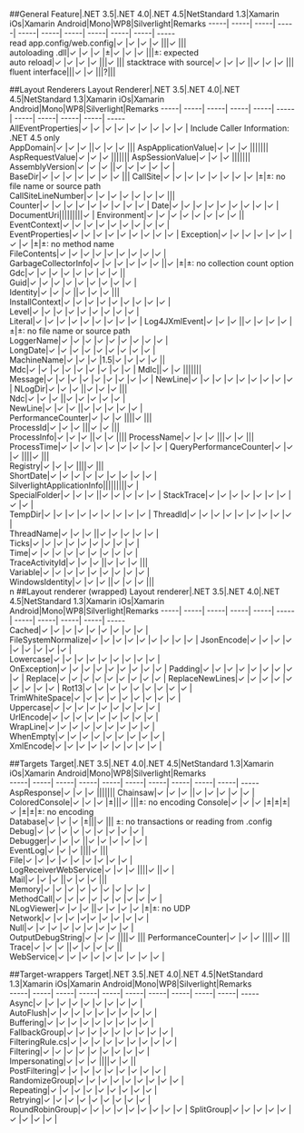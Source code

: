 ##General
Feature|.NET 3.5|.NET 4.0|.NET 4.5|NetStandard 1.3|Xamarin iOs|Xamarin Android|Mono|WP8|Silverlight|Remarks	
 -----| -----| -----| -----| -----| -----| -----| -----| -----| -----| -----	
read app.config/web.config|✓ |✓ |✓ |✓ |||✓ |||	
autoloading .dll|✓ |✓ |✓ |±|✓ |✓ |✓ |||±: expected 	
auto reload|✓ |✓ |✓ |✓ |||✓ |||	
stacktrace with source|✓ |✓ |✓ ||✓ |✓ |✓ |||	
fluent interface|||✓ |✓ |||?|||	
	
##Layout Renderers
Layout Renderer|.NET 3.5|.NET 4.0|.NET 4.5|NetStandard 1.3|Xamarin iOs|Xamarin Android|Mono|WP8|Silverlight|Remarks	
 -----| -----| -----| -----| -----| -----| -----| -----| -----| -----| -----	
AllEventProperties|✓ |✓ |✓ |✓ |✓ |✓ |✓ |✓ |✓ | Include Caller Information: .NET 4.5 only	
AppDomain|✓ |✓ |✓ ||✓ |✓ |✓ |||	
AspApplicationValue|✓ |✓ |✓ |||||||	
AspRequestValue|✓ |✓ |✓ |||||||	
AspSessionValue|✓ |✓ |✓ |||||||	
AssemblyVersion|✓ |✓ |✓ ||✓ |✓ |✓ |✓ |✓ |	
BaseDir|✓ |✓ |✓ |✓ |✓ |✓ |✓ |||	
CallSite|✓ |✓ |✓ |✓ |✓ |✓ |✓ |✓ |±|±: no file name or source path	
CallSiteLineNumber|✓ |✓ |✓ |✓ |✓ |✓ |✓ |||	
Counter|✓ |✓ |✓ |✓ |✓ |✓ |✓ |✓ |✓ |	
Date|✓ |✓ |✓ |✓ |✓ |✓ |✓ |✓ |✓ |	
DocumentUri|||||||||✓ |	
Environment|✓ |✓ |✓ |✓ |✓ |✓ |✓ |✓ ||	
EventContext|✓ |✓ |✓ |✓ |✓ |✓ |✓ |✓ |✓ |	
EventProperties|✓ |✓ |✓ |✓ |✓ |✓ |✓ |✓ |✓ |	
Exception|✓ |✓ |✓ |✓ |✓ |✓ |✓ |✓ |±|±: no method name	
FileContents|✓ |✓ |✓ |✓ |✓ |✓ |✓ |✓ |✓ |	
GarbageCollectorInfo|✓ |✓ |✓ |✓ |✓ |✓ ||✓ |±|±: no collection count option	
Gdc|✓ |✓ |✓ |✓ |✓ |✓ |✓ |✓ ||	
Guid|✓ |✓ |✓ |✓ |✓ |✓ |✓ |✓ |✓ |	
Identity|✓ |✓ |✓ ||✓ |✓ |✓ |||	
InstallContext|✓ |✓ |✓ |✓ |✓ |✓ |✓ |✓ |✓ |	
Level|✓ |✓ |✓ |✓ |✓ |✓ |✓ |✓ |✓ |	
Literal|✓ |✓ |✓ |✓ |✓ |✓ |✓ |✓ |✓ |	
Log4JXmlEvent|✓ |✓ |✓ ||✓ |✓ |✓ |✓ |±|±: no file name or source path	
LoggerName|✓ |✓ |✓ |✓ |✓ |✓ |✓ |✓ |✓ |	
LongDate|✓ |✓ |✓ |✓ |✓ |✓ |✓ |✓ |✓ |	
MachineName|✓ |✓ |✓ |1.5|✓ |✓ |✓ |✓ ||	
Mdc|✓ |✓ |✓ |✓ |✓ |✓ |✓ |✓ |✓ |	
Mdlc||✓ |✓ |||||||	
Message|✓ |✓ |✓ |✓ |✓ |✓ |✓ |✓ |✓ |	
NewLine|✓ |✓ |✓ |✓ |✓ |✓ |✓ |✓ |✓ |	
NLogDir|✓ |✓ |✓ ||✓ |✓ |✓ |||	
Ndc|✓ |✓ |✓ ||✓ |✓ |✓ |✓ |✓ |	
NewLine|✓ |✓ |✓ ||✓ |✓ |✓ |✓ |✓ |	
PerformanceCounter|✓ |✓ |✓ ||||✓ |||	
ProcessId|✓ |✓ |✓ |||✓ |✓ |||	
ProcessInfo|✓ |✓ |✓ ||✓ |✓ ||||	
ProcessName|✓ |✓ |✓ |||✓ |✓ |||	
ProcessTime|✓ |✓ |✓ |✓ |✓ |✓ |✓ |✓ |✓ |	
QueryPerformanceCounter|✓ |✓ |✓ ||||✓ |||	
Registry|✓ |✓ |✓ ||||✓ |||	
ShortDate|✓ |✓ |✓ |✓ |✓ |✓ |✓ |✓ |✓ |	
SilverlightApplicationInfo|||||||||✓ |	
SpecialFolder|✓ |✓ |✓ ||✓ |✓ |✓ |✓ |✓ |	
StackTrace|✓ |✓ |✓ |✓ |✓ |✓ |✓ |✓ |✓ |	
TempDir|✓ |✓ |✓ |✓ |✓ |✓ |✓ |✓ |✓ |	
ThreadId|✓ |✓ |✓ |✓ |✓ |✓ |✓ |✓ |✓ |	
ThreadName|✓ |✓ |✓ ||✓ |✓ |✓ |✓ |✓ |	
Ticks|✓ |✓ |✓ |✓ |✓ |✓ |✓ |✓ |✓ |	
Time|✓ |✓ |✓ |✓ |✓ |✓ |✓ |✓ |✓ |	
TraceActivityId|✓ |✓ |✓ ||✓ |✓ |✓ |||	
Variable|✓ |✓ |✓ |✓ |✓ |✓ |✓ |✓ |✓ |	
WindowsIdentity|✓ |✓ |✓ ||✓ |✓ |✓ |||	
n
##Layout renderer (wrapped)
Layout renderer|.NET 3.5|.NET 4.0|.NET 4.5|NetStandard 1.3|Xamarin iOs|Xamarin Android|Mono|WP8|Silverlight|Remarks	
 -----| -----| -----| -----| -----| -----| -----| -----| -----| -----| -----	
Cached|✓ |✓ |✓ |✓ |✓ |✓ |✓ |✓ |✓ |	
FileSystemNormalize|✓ |✓ |✓ |✓ |✓ |✓ |✓ |✓ |✓ |	
JsonEncode|✓ |✓ |✓ |✓ |✓ |✓ |✓ |✓ |✓ |	
Lowercase|✓ |✓ |✓ |✓ |✓ |✓ |✓ |✓ |✓ |	
OnException|✓ |✓ |✓ |✓ |✓ |✓ |✓ |✓ |✓ |	
Padding|✓ |✓ |✓ |✓ |✓ |✓ |✓ |✓ |✓ |	
Replace|✓ |✓ |✓ |✓ |✓ |✓ |✓ |✓ |✓ |	
ReplaceNewLines|✓ |✓ |✓ |✓ |✓ |✓ |✓ |✓ |✓ |	
Rot13|✓ |✓ |✓ |✓ |✓ |✓ |✓ |✓ |✓ |	
TrimWhiteSpace|✓ |✓ |✓ |✓ |✓ |✓ |✓ |✓ |✓ |	
Uppercase|✓ |✓ |✓ |✓ |✓ |✓ |✓ |✓ |✓ |	
UrlEncode|✓ |✓ |✓ |✓ |✓ |✓ |✓ |✓ |✓ |	
WrapLine|✓ |✓ |✓ |✓ |✓ |✓ |✓ |✓ |✓ |	
WhenEmpty|✓ |✓ |✓ |✓ |✓ |✓ |✓ |✓ |✓ |	
XmlEncode|✓ |✓ |✓ |✓ |✓ |✓ |✓ |✓ |✓ |	

##Targets
Target|.NET 3.5|.NET 4.0|.NET 4.5|NetStandard 1.3|Xamarin iOs|Xamarin Android|Mono|WP8|Silverlight|Remarks	
 -----| -----| -----| -----| -----| -----| -----| -----| -----| -----| -----	
AspResponse|✓ |✓ |✓ |||||||	
Chainsaw|✓ |✓ |✓ ||✓ |✓ |✓ |✓ |✓ |	
ColoredConsole|✓ |✓ |✓ |±|||✓ |||±: no encoding	
Console|✓ |✓ |✓ |±|±|±|✓ |±|±|±: no encoding	
Database|✓ |✓ |✓ |±|||✓ |||	±: no transactions or reading from .config
Debug|✓ |✓ |✓ |✓ |✓ |✓ |✓ |✓ |✓ |	
Debugger|✓ |✓ |✓ ||✓ |✓ |✓ |✓ |✓ |	
EventLog|✓ |✓ |✓ ||||✓ |||	
File|✓ |✓ |✓ |✓ |✓ |✓ |✓ |✓ |✓ |	
LogReceiverWebService|✓ |✓ |✓ ||||✓ ||✓ |	
Mail|✓ |✓ |✓ ||✓ |✓ |✓ |||	
Memory|✓ |✓ |✓ |✓ |✓ |✓ |✓ |✓ |✓ |	
MethodCall|✓ |✓ |✓ |✓ |✓ |✓ |✓ |✓ |✓ |	
NLogViewer|✓ |✓ |✓ ||✓ |✓ |✓ |✓ |±|±: no UDP	
Network|✓ |✓ |✓ |✓|✓ |✓ |✓ |✓ |✓ |	
Null|✓ |✓ |✓ |✓ |✓ |✓ |✓ |✓ |✓ |	
OutputDebugString|✓ |✓ |✓ ||||✓ |||	
PerformanceCounter|✓ |✓ |✓ ||||✓ |||	
Trace|✓ |✓ |✓ ||✓ |✓ |✓ |✓ ||	
WebService|✓ |✓ |✓ |✓ |✓ |✓ |✓ |✓ |✓ |	

##Target-wrappers
Target|.NET 3.5|.NET 4.0|.NET 4.5|NetStandard 1.3|Xamarin iOs|Xamarin Android|Mono|WP8|Silverlight|Remarks	
 -----| -----| -----| -----| -----| -----| -----| -----| -----| -----| -----	
Async|✓ |✓ |✓ |✓ |✓ |✓ |✓ |✓ |✓ |	
AutoFlush|✓ |✓ |✓ |✓ |✓ |✓ |✓ |✓ |✓ |	
Buffering|✓ |✓ |✓ |✓ |✓ |✓ |✓ |✓ |✓ |	
FallbackGroup|✓ |✓ |✓ |✓ |✓ |✓ |✓ |✓ |✓ |	
FilteringRule.cs|✓ |✓ |✓ |✓ |✓ |✓ |✓ |✓ |✓ |	
Filtering|✓ |✓ |✓ |✓ |✓ |✓ |✓ |✓ |✓ |	
Impersonating|✓ |✓ |✓ ||||✓ |✓ ||	
PostFiltering|✓ |✓ |✓ |✓ |✓ |✓ |✓ |✓ |✓ |	
RandomizeGroup|✓ |✓ |✓ |✓ |✓ |✓ |✓ |✓ |✓ |	
Repeating|✓ |✓ |✓ |✓ |✓ |✓ |✓ |✓ |✓ |	
Retrying|✓ |✓ |✓ |✓ |✓ |✓ |✓ |✓ |✓ |	
RoundRobinGroup|✓ |✓ |✓ |✓ |✓ |✓ |✓ |✓ |✓ |	
SplitGroup|✓ |✓ |✓ |✓ |✓ |✓ |✓ |✓ |✓ |	
